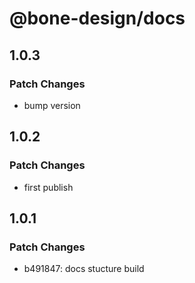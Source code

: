 # @bone-design/docs

## 1.0.3

### Patch Changes

- bump version

## 1.0.2

### Patch Changes

- first publish

## 1.0.1

### Patch Changes

- b491847: docs stucture build
